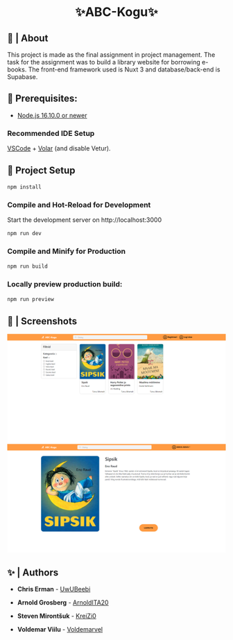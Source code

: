 <h1 align="center">✨ABC-Kogu✨</h1>

## 📜 | About

This project is made as the final assignment in project management. The task for the assignment was to build a library website for borrowing e-books. The front-end framework used is Nuxt 3 and database/back-end is Supabase.

## 🚧 Prerequisites:

- [Node.js 16.10.0 or newer](https://nodejs.org/en/download/)

### Recommended IDE Setup

[VSCode](https://code.visualstudio.com/) + [Volar](https://marketplace.visualstudio.com/items?itemName=Vue.volar) (and disable Vetur).

## 📝 Project Setup

```sh
npm install
```

### Compile and Hot-Reload for Development

Start the development server on http://localhost:3000

```sh
npm run dev
```

### Compile and Minify for Production

```sh
npm run build
```

### Locally preview production build:

```sh
npm run preview
```

## 📸 | Screenshots

<div><img src="/public/Screenshot_1.png"></div>
<div><img src="/public/Screenshot_2.png"></div>

## ✨ | Authors

* **Chris Erman** - [UwUBeebi](https://github.com/UwUBeebi)

* **Arnold Grosberg** - [ArnoldITA20](https://github.com/ArnoldITA20)

* **Steven Mirontšuk** - [KreiZi0](https://github.com/KreiZi0)

* **Voldemar Viilu** - [Voldemarvel](https://github.com/Voldemarvel)
